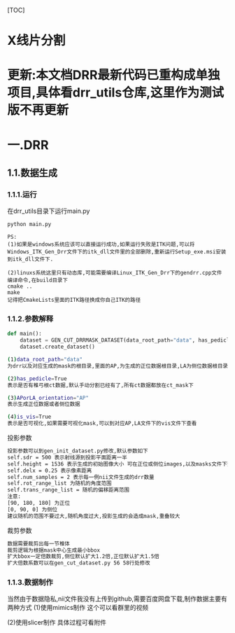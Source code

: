 <!--
 * @Descripttion: 
 * @version: 
 * @Author: ShuaiLei
 * @Date: 2023-12-06 11:21:07
 * @LastEditors: ShuaiLei
 * @LastEditTime: 2023-12-10 16:56:47
-->
[TOC]

# X线片分割
# 更新:本文档DRR最新代码已重构成单独项目,具体看drr_utils仓库,这里作为测试版不再更新
# 一.DRR
## 1.1.数据生成
### 1.1.1.运行
在drr_utils目录下运行main.py
~~~bash
python main.py
~~~
~~~
PS:
(1)如果是windows系统应该可以直接运行成功,如果运行失败是ITK问题,可以将Windows_ITK_Gen_Drr文件下的itk_dll文件里的全部删除,重新运行Setup_exe.msi安装到itk_dll文件下.

(2)linuxs系统这里只有动态库,可能需要编译Linux_ITK_Gen_Drr下的gendrr.cpp文件
编译命令,在build目录下
cmake ..
make
记得把CmakeLists里面的ITK路径换成你自己ITK的路径
~~~
### 1.1.2.参数解释
~~~python
def main():
    dataset = GEN_CUT_DRRMASK_DATASET(data_root_path="data", has_pedicle=True, APorLA_orientation="AP", is_vis=True)
    dataset.create_dataset()
~~~

~~~bash
(1)data_root_path="data"
为drr以及对应生成的mask的根目录,里面的AP,为生成的正位数据根目录,LA为侧位数据根目录

(2)has_pedicle=True
表示是否有椎弓根ct数据,默认手动分割已经有了,所有ct数据都放在ct_mask下

(3)APorLA_orientation="AP"
表示生成正位数据或者侧位数据

(4)is_vis=True
表示是否可视化,如果需要可视化mask,可以到对应AP,LA文件下的vis文件下查看
~~~

投影参数
~~~bash
投影参数可以到gen_init_dataset.py修改,默认参数如下
self.sdr = 500 表示射线源到投影平面距离一半
self.height = 1536 表示生成的初始图像大小 可在正位或侧位images,以及masks文件下查看生成的初始数据
self.delx = 0.25 表示像素距离
self.num_samples = 2 表示每一例nii文件生成的drr数量
self.rot_range_list 为随机的角度范围
self.trans_range_list = 随机的偏移距离范围
注意:
[90, 180, 180] 为正位
[0, 90, 0] 为侧位
建议随机的范围不要过大,随机角度过大,投影生成的会造成mask,重叠较大
~~~

裁剪参数
~~~bash
数据需要裁剪出每一节椎体
裁剪逻辑为根据mask中心生成最小bbox
扩大bbox一定倍数裁剪,侧位默认扩大1.2倍,正位默认扩大1.5倍
扩大倍数系数可以在gen_cut_dataset.py 56 58行处修改
~~~


### 1.1.3.数据制作
当然由于数据隐私,nii文件我没有上传到github,需要百度网盘下载,制作数据主要有两种方式
(1)使用mimics制作
这个可以看群里的视频

(2)使用slicer制作
具体过程可看附件
